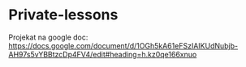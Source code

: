 # Private-lessons
Projekat na google doc:
  https://docs.google.com/document/d/1OGh5kA61eFSzIAIKUdNubjb-AH97s5vYBBtzcDp4FV4/edit#heading=h.kz0qe166xnuo
